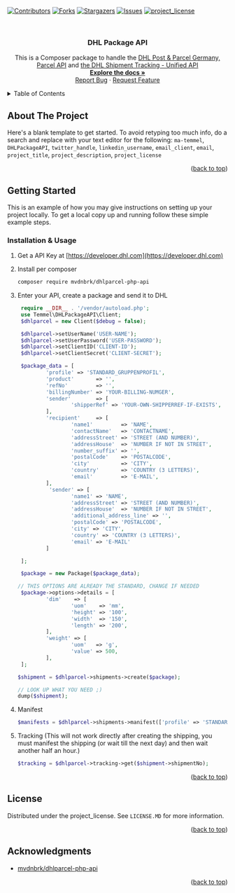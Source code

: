 <!-- Improved compatibility of back to top link: See: https://github.com/othneildrew/Best-README-Template/pull/73 -->
<a id="readme-top"></a>
[![Contributors][contributors-shield]][contributors-url]
[![Forks][forks-shield]][forks-url]
[![Stargazers][stars-shield]][stars-url]
[![Issues][issues-shield]][issues-url]
[![project_license][license-shield]][license-url]



<!-- PROJECT LOGO -->
<br />
<div align="center">
<h3 align="center">DHL Package API</h3>
  <p align="center">
    This is a Composer package to handle the <a href="https://developer.dhl.com/api-reference/parcel-de-shipping-post-parcel-germany-v2">DHL  Post & Parcel Germany, Parcel API</a> and <a href="https://developer.dhl.com/api-reference/shipment-tracking">the DHL Shipment Tracking - Unified API</a>
    <br />
    <a href="https://github.com/ma-temmel/DHLPackageAPI/"><strong>Explore the docs »</strong></a>
    <br />
    <a href="https://github.com/ma-temmel/DHLPackageAPI//issues/new?labels=bug&template=bug-report---.md">Report Bug</a>
    &middot;
    <a href="https://github.com/ma-temmel/DHLPackageAPI//issues/new?labels=enhancement&template=feature-request---.md">Request Feature</a>
  </p>
</div>



<!-- TABLE OF CONTENTS -->
<details>
  <summary>Table of Contents</summary>
  <ol>
    <li>
      <a href="#about-the-project">About The Project</a>
    </li>
    <li>
      <a href="#getting-started">Getting Started</a>
      <ul>
        <li><a href="#installation">Installation & Usage</a></li>
      </ul>
    </li>
    <li><a href="#license">License</a></li>
    <li><a href="#acknowledgments">Acknowledgments</a></li>
  </ol>
</details>



<!-- ABOUT THE PROJECT -->

## About The Project

Here's a blank template to get started. To avoid retyping too much info, do a search and replace with your text editor for the following: `ma-temmel`, `DHLPackageAPI`, `twitter_handle`, `linkedin_username`, `email_client`, `email`, `project_title`, `project_description`, `project_license`

<p align="right">(<a href="#readme-top">back to top</a>)</p>

<!-- GETTING STARTED -->

## Getting Started

This is an example of how you may give instructions on setting up your project locally.
To get a local copy up and running follow these simple example steps.

### Installation & Usage

1. Get a API Key at [https://developer.dhl.com](https://developer.dhl.com)
2. Install per composer
   ```sh
   composer require mvdnbrk/dhlparcel-php-api
   ```
3. Enter your API, create a package and send it to DHL
   ```php
    require __DIR__ . '/vendor/autoload.php';
    use Temmel\DHLPackageAPI\Client;
    $dhlparcel = new Client($debug = false);
   
    $dhlparcel->setUserName('USER-NAME');
    $dhlparcel->setUserPassword('USER-PASSWORD');
    $dhlparcel->setClientID('CLIENT-ID');
    $dhlparcel->setClientSecret('CLIENT-SECRET');
   
   	$package_data = [
            'profile' => 'STANDARD_GRUPPENPROFIL',
			'product'       => '',
			'refNo'         => '',
			'billingNumber' => 'YOUR-BILLING-NUMGER',
			'sender'        => [
					'shipperRef' => 'YOUR-OWN-SHIPPERREF-IF-EXISTS',
			],
			'recipient'     => [
					'name1'         => 'NAME',
					'contactName'   => 'CONTACTNAME',
					'addressStreet' => 'STREET (AND NUMBER)',
					'addressHouse'  => 'NUMBER IF NOT IN STREET',
					'number_suffix' => '',
					'postalCode'    => 'POSTALCODE',
					'city'          => 'CITY',
					'country'       => 'COUNTRY (3 LETTERS)',
					'email'         => 'E-MAIL',
			],
             'sender' => [
					'name1' => 'NAME',
					'addressStreet' => 'STREET (AND NUMBER)',
                    'addressHouse'  => 'NUMBER IF NOT IN STREET',
					'additional_address_line' => '',
					'postalCode' => 'POSTALCODE',
					'city' => 'CITY',
					'country' => 'COUNTRY (3 LETTERS)',
					'email' => 'E-MAIL'
            ]
   
	];

	$package = new Package($package_data);
   
   // THIS OPTIONS ARE ALREADY THE STANDARD, CHANGE IF NEEDED
    $package->options->details = [
			'dim'    => [
					'uom'    => 'mm',
					'height' => '100',
					'width'  => '150',
					'length' => '200',
			],
			'weight' => [
					'uom'   => 'g',
					'value' => 500,
			],
	];
   
   $shipment = $dhlparcel->shipments->create($package);
   
   // LOOK UP WHAT YOU NEED ;)
   dump($shipment);
   ```
4. Manifest
   ```php
   $manifests = $dhlparcel->shipments->manifest(['profile' => 'STANDARD_GRUPPENPROFIL', 'billingNumber' => 'YOUR-BILLING-NUMER', 'shipmentNumbers' => [$shipment->shipmentNo]]);
   ```

5. Tracking (This will not work directly after creating the shipping, you must manifest the shipping (or wait till the next day) and then wait another half an hour.)
    ```php
   $tracking = $dhlparcel->tracking->get($shipment->shipmentNo);
   ```

<p align="right">(<a href="#readme-top">back to top</a>)</p>

<!-- LICENSE -->

## License

Distributed under the project_license. See `LICENSE.MD` for more information.

<p align="right">(<a href="#readme-top">back to top</a>)</p>



<!-- ACKNOWLEDGMENTS -->

## Acknowledgments

* [ mvdnbrk/dhlparcel-php-api ](https://github.com/mvdnbrk/dhlparcel-php-api)

<p align="right">(<a href="#readme-top">back to top</a>)</p>



<!-- MARKDOWN LINKS & IMAGES -->
<!-- https://www.markdownguide.org/basic-syntax/#reference-style-links -->

[contributors-shield]: https://img.shields.io/github/contributors/ma-temmel/DHLPackageAPI.svg?style=for-the-badge

[contributors-url]: https://github.com/ma-temmel/DHLPackageAPI/graphs/contributors

[forks-shield]: https://img.shields.io/github/forks/ma-temmel/DHLPackageAPI.svg?style=for-the-badge

[forks-url]: https://github.com/ma-temmel/DHLPackageAPI/network/members

[stars-shield]: https://img.shields.io/github/stars/ma-temmel/DHLPackageAPI.svg?style=for-the-badge

[stars-url]: https://github.com/ma-temmel/DHLPackageAPI/stargazers

[issues-shield]: https://img.shields.io/github/issues/ma-temmel/DHLPackageAPI.svg?style=for-the-badge

[issues-url]: https://github.com/ma-temmel/DHLPackageAPI/issues

[license-shield]: https://img.shields.io/github/license/ma-temmel/DHLPackageAPI.svg?style=for-the-badge

[license-url]: https://github.com/ma-temmel/DHLPackageAPI/blob/master/LICENSE.MD